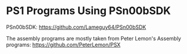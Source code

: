 # PS1 Programs Using PSn00bSDK

PSn00bSDK: https://github.com/Lameguy64/PSn00bSDK

The assembly programs are mostly taken from Peter Lemon's Assembly
programs: https://github.com/PeterLemon/PSX



